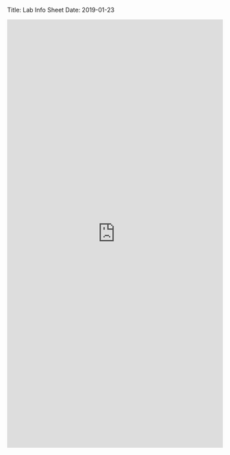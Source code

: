 Title: Lab Info Sheet
Date: 2019-01-23

<iframe src="https://docs.google.com/forms/d/e/1FAIpQLSeVyhFW-YnVyo9BSmJ5W5pfDE09i9fKCMCC6gNSzqs8DU7bQg/viewform?embedded=true" width="100%" height="1000" frameborder="0" marginheight="0" marginwidth="0">Loading...</iframe>
